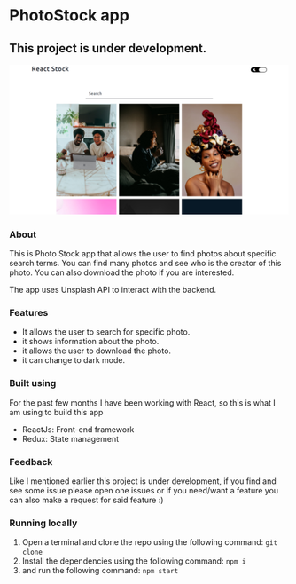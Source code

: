 # PhotoStock app

## This project is under development.

  <img src="./public/images/1.png" href="https://joseph-photostock.netlify.app/" alt="Photo Stock">

### About

This is Photo Stock app that allows the user to find photos about specific search terms. You can find many photos and see who is the creator of this photo. You can also download the photo if you are interested.

The app uses Unsplash API to interact with the backend.

### Features

- It allows the user to search for specific photo.
- it shows information about the photo.
- it allows the user to download the photo.
- it can change to dark mode.

### Built using

For the past few months I have been working with React, so this is what I am using to build this app

- ReactJs: Front-end framework
- Redux: State management

### Feedback

Like I mentioned earlier this project is under development, if you find and see some issue please open one issues or if you need/want a feature you can also make a request for said feature :)

### Running locally

1. Open a terminal and clone the repo using the following command: `git clone`
2. Install the dependencies using the following command: `npm i`
3. and run the following command: `npm start`
